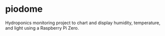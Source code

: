 # piodome
Hydroponics monitoring project to chart and display humidity, temperature, and light using a Raspberry Pi Zero.
